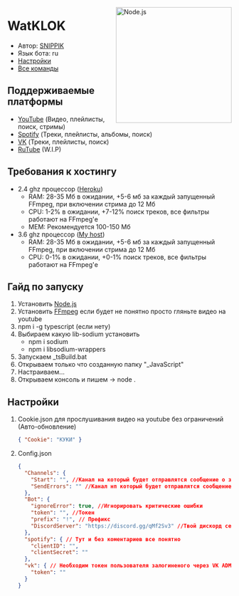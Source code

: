 [<img align="right" alt="Node.js" width="260px" src="https://cdn.discordapp.com/attachments/860113484493881365/917337557841362944/Typescript_logo_2020.svg.png" />](https://nodejs.org/en/)

# WatKLOK
- Автор: [SNIPPIK](https://github.com/SNIPPIK)
- Язык бота: ru
- [Настройки](./DataBase/Config.json)
- [Все команды](./src/Commands)

## Поддерживаемые платформы
- [YouTube](https://www.youtube.com/) (Видео, плейлисты, поиск, стримы)
- [Spotify](https://open.spotify.com/) (Треки, плейлисты, альбомы, поиск)
- [VK](https://vk.com/) (Треки, плейлисты, поиск)
- [RuTube](https://rutube.ru/) (W.I.P)

## Требования к хостингу
- 2.4 ghz процессор ([Heroku](http://heroku.com/))
   - RAM: 28-35 Мб в ожидании, +5-6 мб за каждый запущенный FFmpeg, при включении стрима до 12 Мб
   - CPU: 1-2% в ожидании, +7-12% поиск треков, все фильтры работают на FFmpeg'е
   - MEM: Рекомендуется 100-150 Мб
- 3.6 ghz процессор ([My host]())
   - RAM: 28-35 Мб в ожидании, +5-6 мб за каждый запущенный FFmpeg, при включении стрима до 12 Мб
   - CPU: 0-1% в ожидании, +0-1% поиск треков, все фильтры работают на FFmpeg'е


## Гайд по запуску
1. Установить [Node.js](https://nodejs.org/en/)
2. Установить [FFmpeg](https://ffmpeg.org/download.html) если будет не понятно просто гляньте видео на youtube
3. npm i -g typescript (если нету)
4. Выбираем какую lib-sodium установить
    - npm i sodium
    - npm i libsodium-wrappers
5. Запускаем _tsBuild.bat
6. Открываем только что созданную папку "_JavaScript"
7. Настраиваем...
8. Открываем консоль и пишем -> node .


## Настройки
1. Cookie.json для прослушивания видео на youtube без ограничений (Авто-обновление)
    ```json
    { "Cookie": "КУКИ" }
   ```
2. Config.json
    ```json 
    {
      "Channels": {
        "Start": "", //Канал на который будет отправлятся сообщение о запуске
        "SendErrors": "" //Канал нп который будет отправлятся сообщение об ошибке
      },
      "Bot": {
        "ignoreError": true, //Игнорировать критические ошибки
        "token": "", //Токен
        "prefix": "!", // Префикс
        "DiscordServer": "https://discord.gg/qMf2Sv3" //Твой дискорд сервер, можешь оставить мой)
      },
      "spotify": { // Тут и без коментариев все понятно
        "clientID": "",
        "clientSecret": ""
      },
      "vk": { // Необходим токен пользователя залогиненого через VK ADMIN, чтобы не было ограничений
        "token": ""
      }
    }
    ```